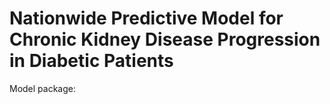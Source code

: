# Nationwide Predictive Model for Chronic Kidney Disease Progression in Diabetic Patients

Model package:

